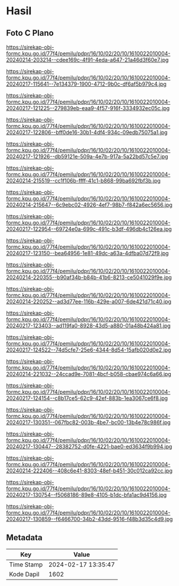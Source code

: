 # Hasil

## Foto C Plano

https://sirekap-obj-formc.kpu.go.id/77f4/pemilu/pdpr/16/10/02/20/10/1610022010004-20240214-203214--cdee169c-4f91-4eda-a647-21a46d3f60e7.jpg

https://sirekap-obj-formc.kpu.go.id/77f4/pemilu/pdpr/16/10/02/20/10/1610022010004-20240217-115641--7e134379-1900-4712-9b0c-df6af5b979c4.jpg

https://sirekap-obj-formc.kpu.go.id/77f4/pemilu/pdpr/16/10/02/20/10/1610022010004-20240217-121225--279839eb-eaa9-4f57-916f-3334932ec05c.jpg

https://sirekap-obj-formc.kpu.go.id/77f4/pemilu/pdpr/16/10/02/20/10/1610022010004-20240217-122806--bff0de16-30b1-4df4-934c-09edb75075a1.jpg

https://sirekap-obj-formc.kpu.go.id/77f4/pemilu/pdpr/16/10/02/20/10/1610022010004-20240217-121926--db59121e-509a-4e7b-917a-5a22bd57c5e7.jpg

https://sirekap-obj-formc.kpu.go.id/77f4/pemilu/pdpr/16/10/02/20/10/1610022010004-20240214-215519--cc1f106b-ffff-41c1-b868-99ba692fbf3b.jpg

https://sirekap-obj-formc.kpu.go.id/77f4/pemilu/pdpr/16/10/02/20/10/1610022010004-20240214-215647--6c9ebc02-4926-4ef7-98b7-f842a6ec5656.jpg

https://sirekap-obj-formc.kpu.go.id/77f4/pemilu/pdpr/16/10/02/20/10/1610022010004-20240217-122954--69724e0a-699c-491c-b3df-496db4c126ea.jpg

https://sirekap-obj-formc.kpu.go.id/77f4/pemilu/pdpr/16/10/02/20/10/1610022010004-20240217-123150--bea64956-1e81-49dc-a63a-4dfba07d72f9.jpg

https://sirekap-obj-formc.kpu.go.id/77f4/pemilu/pdpr/16/10/02/20/10/1610022010004-20240214-220355--b90af34b-b84b-41b6-8213-ce5041029f9e.jpg

https://sirekap-obj-formc.kpu.go.id/77f4/pemilu/pdpr/16/10/02/20/10/1610022010004-20240214-220252--ad3d77ee-116b-429e-a007-6de421d71c40.jpg

https://sirekap-obj-formc.kpu.go.id/77f4/pemilu/pdpr/16/10/02/20/10/1610022010004-20240217-123403--ad119fa0-8928-43d5-a880-01a48b424a81.jpg

https://sirekap-obj-formc.kpu.go.id/77f4/pemilu/pdpr/16/10/02/20/10/1610022010004-20240217-124522--74d5cfe7-25e6-4344-8d54-15afb020d0e2.jpg

https://sirekap-obj-formc.kpu.go.id/77f4/pemilu/pdpr/16/10/02/20/10/1610022010004-20240214-221032--24ccad9e-7081-4bcf-b058-cbae974c6a66.jpg

https://sirekap-obj-formc.kpu.go.id/77f4/pemilu/pdpr/16/10/02/20/10/1610022010004-20240217-124154--c8b17ce5-62c9-42ef-883b-1ea3067ce6f8.jpg

https://sirekap-obj-formc.kpu.go.id/77f4/pemilu/pdpr/16/10/02/20/10/1610022010004-20240217-130351--067fbc82-003b-4be7-bc00-13b4e78c986f.jpg

https://sirekap-obj-formc.kpu.go.id/77f4/pemilu/pdpr/16/10/02/20/10/1610022010004-20240217-130447--28382752-d0fe-4221-bae0-ed3634f9b994.jpg

https://sirekap-obj-formc.kpu.go.id/77f4/pemilu/pdpr/16/10/02/20/10/1610022010004-20240214-222406--408c6e41-8303-48ef-b451-30c012ca92cc.jpg

https://sirekap-obj-formc.kpu.go.id/77f4/pemilu/pdpr/16/10/02/20/10/1610022010004-20240217-130754--f5068186-89e8-4105-b1dc-bfa1ac9d4156.jpg

https://sirekap-obj-formc.kpu.go.id/77f4/pemilu/pdpr/16/10/02/20/10/1610022010004-20240217-130859--f6466700-34b2-43dd-9516-f48b3d35c4d9.jpg


## Metadata

| Key        | Value               |
| ---------- | ------------------- |
| Time Stamp | 2024-02-17 13:35:47 |
| Kode Dapil | 1602                |



